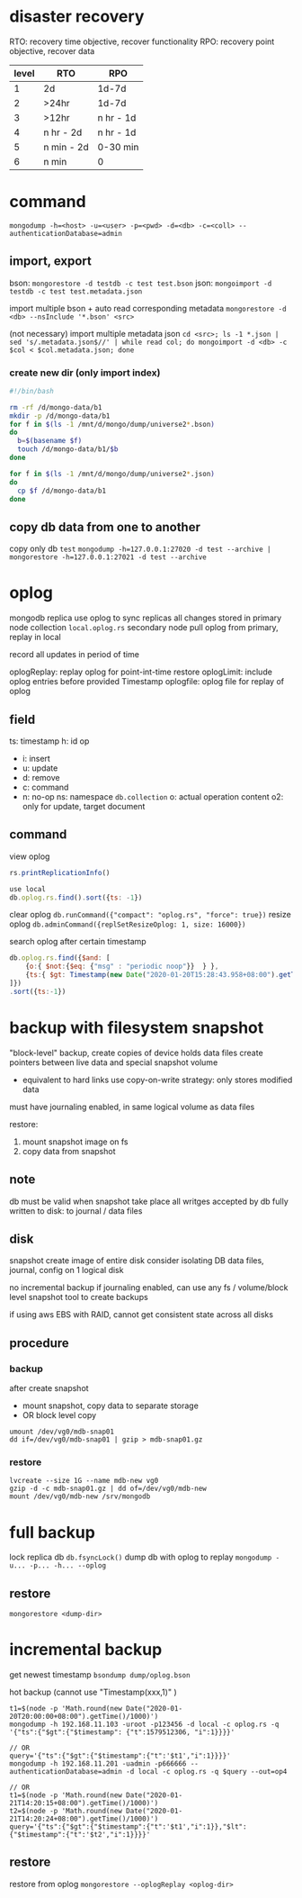 # disaster recovery
RTO: recovery time objective, recover functionality
RPO: recovery point objective, recover data

| level | RTO        | RPO       |
|-------|------------|-----------|
| 1     | 2d         | 1d-7d     |
| 2     | >24hr      | 1d-7d     |
| 3     | >12hr      | n hr - 1d |
| 4     | n hr - 2d  | n hr - 1d |
| 5     | n min - 2d | 0-30 min  |
| 6     | n min      | 0         |

# command
`mongodump -h=<host> -u=<user> -p=<pwd> -d=<db> -c=<coll> --authenticationDatabase=admin`

## import, export 
bson: `mongorestore -d testdb -c test test.bson`
json: `mongoimport -d testdb -c test test.metadata.json`

import multiple bson + auto read corresponding metadata
`mongorestore -d <db> --nsInclude '*.bson' <src>`

(not necessary)
import multiple metadata json
`cd <src>; ls -1 *.json | sed 's/.metadata.json$//' | while read col; do mongoimport -d <db> -c $col < $col.metadata.json; done`

### create new dir (only import index)
```sh
#!/bin/bash

rm -rf /d/mongo-data/b1
mkdir -p /d/mongo-data/b1
for f in $(ls -1 /mnt/d/mongo/dump/universe2*.bson)
do
  b=$(basename $f)
  touch /d/mongo-data/b1/$b
done

for f in $(ls -1 /mnt/d/mongo/dump/universe2*.json)
do
  cp $f /d/mongo-data/b1
done
```

## copy db data from one to another
copy only db `test`
`mongodump -h=127.0.0.1:27020 -d test --archive | mongorestore -h=127.0.0.1:27021 -d test --archive`


# oplog
mongodb replica use oplog to sync replicas
all changes stored in primary node collection `local.oplog.rs`
secondary node pull oplog from primary, replay in local

record all updates in period of time

oplogReplay: replay oplog for point-int-time restore
oplogLimit: include oplog entries before provided Timestamp
oplogfile: oplog file for replay of oplog

## field
ts: timestamp
h: id
op
- i: insert
- u: update
- d: remove
- c: command
- n: no-op
ns: namespace `db.collection`
o: actual operation content
o2: only for update, target document

## command
view oplog
```js
rs.printReplicationInfo()

use local
db.oplog.rs.find().sort({ts: -1})
```
clear oplog `db.runCommand({"compact": "oplog.rs", "force": true})`
resize oplog `db.adminCommand({replSetResizeOplog: 1, size: 16000})`

search oplog after certain timestamp
```js
db.oplog.rs.find({$and: [
    {o:{ $not:{$eq: {"msg" : "periodic noop"}}  } },
    {ts:{ $gt: Timestamp(new Date("2020-01-20T15:28:43.958+08:00").getTime()/1000,1) } }
]})
.sort({ts:-1})
```



# backup with filesystem snapshot
"block-level" backup, create copies of device holds data files
create pointers between live data and special snapshot volume
  - equivalent to hard links
use copy-on-write strategy: only stores modified data

must have journaling enabled, in same logical volume as data files

restore:
1. mount snapshot image on fs
2. copy data from snapshot

## note
db must be valid when snapshot take place
all writges accepted by db fully written to disk: to journal / data files

## disk
snapshot create image of entire disk
consider isolating DB data files, journal, config on 1 logical disk

no incremental backup
if journaling enabled, can use any fs / volume/block level snapshot tool to create backups

if using aws EBS with RAID, cannot get consistent state across all disks

## procedure
### backup
after create snapshot
- mount snapshot, copy data to separate storage
- OR block level copy 

```
umount /dev/vg0/mdb-snap01
dd if=/dev/vg0/mdb-snap01 | gzip > mdb-snap01.gz
```

### restore
```
lvcreate --size 1G --name mdb-new vg0
gzip -d -c mdb-snap01.gz | dd of=/dev/vg0/mdb-new
mount /dev/vg0/mdb-new /srv/mongodb
```

# full backup
lock replica db `db.fsyncLock()`
dump db with oplog to replay `mongodump -u... -p... -h... --oplog`

## restore
`mongorestore <dump-dir>`

# incremental backup
get newest timestamp `bsondump dump/oplog.bson`

hot backup (cannot use "Timestamp(xxx,1)" )
```bsh
t1=$(node -p 'Math.round(new Date("2020-01-20T20:00:00+08:00").getTime()/1000)')
mongodump -h 192.168.11.103 -uroot -p123456 -d local -c oplog.rs -q '{"ts":{"$gt":{"$timestamp": {"t":1579512306, "i":1}}}}'

// OR
query='{"ts":{"$gt":{"$timestamp":{"t":'$t1',"i":1}}}}'
mongodump -h 192.168.11.201 -uadmin -p666666 --authenticationDatabase=admin -d local -c oplog.rs -q $query --out=op4

// OR
t1=$(node -p 'Math.round(new Date("2020-01-21T14:20:15+08:00").getTime()/1000)')
t2=$(node -p 'Math.round(new Date("2020-01-21T14:20:24+08:00").getTime()/1000)')
query='{"ts":{"$gt":{"$timestamp":{"t":'$t1',"i":1}},"$lt":{"$timestamp":{"t":'$t2',"i":1}}}}'

```

## restore
restore from oplog
`mongorestore --oplogReplay <oplog-dir>`





